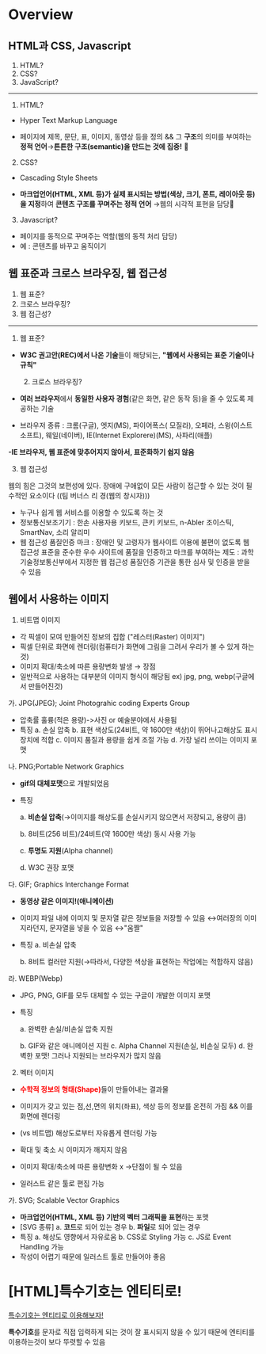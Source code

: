 # Overview
## HTML과 CSS, Javascript

1.  HTML?
2.  CSS?
3.  JavaScript?

----------

1.  HTML?

-   Hyper Text Markup Language


-   페이지에 제목, 문단, 표, 이미지, 동영상 등을 정의 && 그 **구조**의 의미를 부여하는 **정적 언어**→**튼튼한 구조(semantic)을 만드는 것에 집중!** 💓

2.  CSS?

-   Cascading Style Sheets


-   **마크업언어(HTML, XML 등)가 실제 표시되는 방법(색상, 크기, 폰트, 레이아웃 등)을 지정**하여 **콘텐츠 구조를 꾸며주는 정적 언어** →웹의 시각적 표현을 담당💓

3.  Javascript?

-   페이지를 동적으로 꾸며주는 역할(웹의 동적 처리 담당)
-   예 : 콘텐츠를 바꾸고 움직이기

## 웹 표준과 크로스 브라우징, 웹 접근성

1.  웹 표준?
2.  크로스 브라우징?
3.  웹 접근성?

----------

1.  웹 표준?

-   **W3C 권고안(REC)에서 나온 기술**들이 해당되는, **"웹에서 사용되는 표준 기술이나 규칙"**
    
    2.  크로스 브라우징?
-   **여러 브라우저**에서 **동일한 사용자 경험**(같은 화면, 같은 동작 등)을 줄 수 있도록 제공하는 기술
    
-   브라우저 종류 : 크롬(구글), 엣지(MS), 파이어폭스( 모질라), 오페라, 스윙(이스트 소프트), 웨일(네이버), IE(Internet Explorere)(MS), 사파리(애플)
    

**-IE 브라우저, 웹 표준에 맞추어지지 않아서, 표준화하기 쉽지 않음**

3.  웹 접근성

웹의 힘은 그것의 보편성에 있다. 장애에 구애없이 모든 사람이 접근할 수 있는 것이 필수적인 요소이다 ((팀 버너스 리 경(웹의 창시자)))

-   누구나 쉽게 웹 서비스를 이용할 수 있도록 하는 것
-   정보통신보조기기 : 한손 사용자용 키보드, 큰키 키보드, n-Abler 조이스틱, SmartNav, 소리 알리미
-   웹 접근성 품질인증 마크 : 장애인 및 고령자가 웹사이트 이용에 불편이 없도록 웹 접근성 표준을 준수한 우수 사이트에 품질을 인증하고 마크를 부여하는 제도 : 과학기술정보통신부에서 지정한 웹 접근성 품질인증 기관을 통한 심사 및 인증을 받을 수 있음

## 웹에서 사용하는 이미지

1.  비트맵 이미지

-   각 픽셀이 모여 만들어진 정보의 집합 ("레스터(Raster) 이미지")
-   픽셀 단위로 화면에 렌더링(컴퓨터가 화면에 그림을 그려서 우리가 볼 수 있게 하는 것)
-   이미지 확대/축소에 따른 용량변화 발생 → 장점
-   일반적으로 사용하는 대부분의 이미지 형식이 해당됨 ex) jpg, png, webp(구글에서 만들어진것)

가. JPG(JPEG); Joint Photograhic coding Experts Group

-   압축률 훌륭(적은 용량)->사진 or 예술분야에서 사용됨
-   특징 a. 손실 압축 b. 표현 색상도(24비트, 약 1600만 색상)이 뛰어나고해상도 표시장치에 적합 c. 이미지 품질과 용량을 쉽게 조절 가능 d. 가장 널리 쓰이는 이미지 포맷

나. PNG;Portable Network Graphics

-   **gif의 대체포맷**으로 개발되었음
-   특징 
    
    a. **비손실 압축**(→이미지를 해상도를 손실시키지 않으면서 저장되고, 용량이 큼)
    
    b. 8비트(256 비트)/24비트(약 1600만 색상) 동시 사용 가능 
    
    c. **투명도 지원**(Alpha channel) 
    
    d. W3C 권장 포맷

다. GIF; Graphics Interchange Format

-   **동영상 같은 이미지!(애니메이션)**
-   이미지 파일 내에 이미지 및 문자열 같은 정보들을 저장할 수 있음 ↔여러장의 이미지라던지, 문자열을 넣을 수 있음 ↔"움짤"
-   특징 
    a. 비손실 압축 
    
    b. 8비트 컬러만 지원(→따라서, 다양한 색상을 표현하는 작업에는 적합하지 않음)

라. WEBP(Webp)

-   JPG, PNG, GIF를 모두 대체할 수 있는 구글이 개발한 이미지 포맷
-   특징 

    a. 완벽한 손실/비손실 압축 지원 
    
    b. GIF와 같은 애니메이션 지원 c. Alpha Channel 지원(손실, 비손실 모두) d. 완벽한 포맷! 그러나 지원되는 브라우저가 많지 않음

2.  벡터 이미지

-   <font color="red">**수학적 정보의 형태(Shape)**</font>들이 만들어내는 결과물

-   이미지가 갖고 있는 점,선,면의 위치(좌표), 색상 등의 정보를 온전히 가짐 && 이를 화면에 렌더링

-   (vs 비트맵) 해상도로부터 자유롭게 렌더링 가능

-   확대 및 축소 시 이미지가 깨지지 않음

-   이미지 확대/축소에 따른 용량변화 x →단점이 될 수 있음

-   일러스트 같은 툴로 편집 가능

가. SVG; Scalable Vector Graphics

-   **마크업언어(HTML, XML 등) 기반의 벡터 그래픽을 표현**하는 포맷
-   [SVG 종류] a. **코드**로 되어 있는 경우 b. **파일**로 되어 있는 경우
-   특징 a. 해상도 영향에서 자유로움 b. CSS로 Styling 가능 c. JS로 Event Handling 가능
-   작성이 어렵기 때문에 일러스트 툴로 만들어야 좋음

# [HTML]특수기호는 엔티티로!

[특수기호는 엔티티로 이용해보자!](https://www.freeformatter.com/html-entities.html)

**특수기호**를 문자로 직접 입력하게 되는 것이 잘 표시되지 않을 수 있기 때문에 엔티티를 이용하는것이 보다 뚜렷할 수 있음

